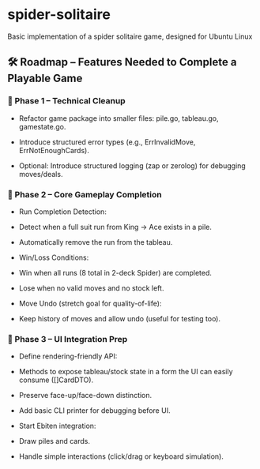 # spider-solitaire
Basic implementation of a spider solitaire game, designed for Ubuntu Linux


## 🛠️ Roadmap – Features Needed to Complete a Playable Game

### 🔹 Phase 1 – Technical Cleanup

- Refactor game package into smaller files: pile.go, tableau.go, gamestate.go.

- Introduce structured error types (e.g., ErrInvalidMove, ErrNotEnoughCards).

- Optional: Introduce structured logging (zap or zerolog) for debugging moves/deals.

### 🔹 Phase 2 – Core Gameplay Completion

- Run Completion Detection:

- Detect when a full suit run from King → Ace exists in a pile.

- Automatically remove the run from the tableau.

- Win/Loss Conditions:

- Win when all runs (8 total in 2-deck Spider) are completed.

- Lose when no valid moves and no stock left.

- Move Undo (stretch goal for quality-of-life):

- Keep history of moves and allow undo (useful for testing too).

### 🔹 Phase 3 – UI Integration Prep

- Define rendering-friendly API:

- Methods to expose tableau/stock state in a form the UI can easily consume ([]CardDTO).

- Preserve face-up/face-down distinction.

- Add basic CLI printer for debugging before UI.

- Start Ebiten integration:

- Draw piles and cards.

- Handle simple interactions (click/drag or keyboard simulation).